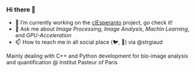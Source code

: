 ### Hi there 👋

- 🔭 I’m currently working on the [clEsperanto](https://github.com/clEsperanto) project, go check it!
- 💬 Ask me about *Image Processing*, *Image Analysis*, *Machin Learning*, and *GPU-Acceleration*
- 📫 How to reach me in all social place (:bird:, :elephant:) via @strgiaud

Mainly dealing with C++ and Python development for bio-image analysis and quantification @ Institut Pasteur of Paris
